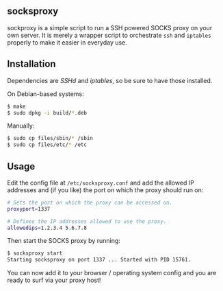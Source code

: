 socksproxy
----------

sockproxy is a simple script to run a SSH powered SOCKS proxy on your own server. It is merely a wrapper script to orchestrate `ssh` and `iptables` properly to make it easier in everyday use.

Installation
------------
Dependencies are *SSHd* and *iptables*, so be sure to have those installed.

On Debian-based systems:
```bash
$ make
$ sudo dpkg -i build/*.deb
```

Manually:
```bash
$ sudo cp files/sbin/* /sbin
$ sudo cp files/etc/* /etc
```

Usage
-----
Edit the config file at `/etc/socksproxy.conf` and add the allowed IP addresses and (if you like) the port on which the proxy should run on:

```bash
# Sets the port on which the proxy can be accessed on.
proxyport=1337

# Defines the IP addresses allowed to use the proxy. 
allowedips=1.2.3.4 5.6.7.8
```

Then start the SOCKS proxy by running:

```bash
$ socksproxy start
Starting socksproxy on port 1337 ... Started with PID 15761.
```

You can now add it to your browser / operating system config and you are ready to surf via your proxy host!

